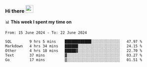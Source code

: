 ### Hi there <a href="https://www.gautamkrishnar.com/"><img src="https://media.giphy.com/media/hvRJCLFzcasrR4ia7z/giphy.gif" width="25px"></a>

📊 **This week I spent my time on**

<!--START_SECTION:waka-->

```txt
From: 15 June 2024 - To: 22 June 2024

SQL        9 hrs 5 mins    ████████████░░░░░░░░░░░░░   47.97 %
Markdown   4 hrs 34 mins   ██████░░░░░░░░░░░░░░░░░░░   24.15 %
Other      4 hrs 18 mins   █████▓░░░░░░░░░░░░░░░░░░░   22.70 %
Text       37 mins         ▓░░░░░░░░░░░░░░░░░░░░░░░░   03.27 %
Go         17 mins         ▒░░░░░░░░░░░░░░░░░░░░░░░░   01.51 %
```

<!--END_SECTION:waka-->
